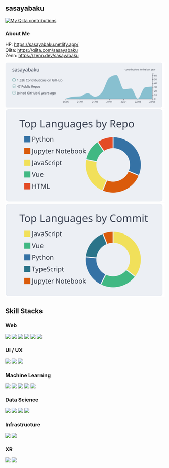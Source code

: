 ## sasayabaku

[![My Qiita contributions](https://qiita-badge.apiapi.app/s/sasayabaku/contributions.svg)](http://qiita.com/sasayabaku)

### About Me

HP: https://sasayabaku.netlify.app/  
Qiita: https://qiita.com/sasayabaku  
Zenn: https://zenn.dev/sasayabaku


<!--
**sasayabaku/sasayabaku** is a ✨ _special_ ✨ repository because its `README.md` (this file) appears on your GitHub profile.

Here are some ideas to get you started:

- 🔭 I’m currently working on ...
- 🌱 I’m currently learning ...
- 👯 I’m looking to collaborate on ...
- 🤔 I’m looking for help with ...
- 💬 Ask me about ...
- 📫 How to reach me: ...
- 😄 Pronouns: ...
- ⚡ Fun fact: ...
-->

[![](https://raw.githubusercontent.com/sasayabaku/sasayabaku/main/profile-summary-card-output/nord_bright/0-profile-details.svg)](https://github.com/vn7n24fzkq/github-profile-summary-cards)
[![](https://raw.githubusercontent.com/sasayabaku/sasayabaku/main/profile-summary-card-output/nord_bright/1-repos-per-language.svg)](https://github.com/vn7n24fzkq/github-profile-summary-cards)
[![](https://raw.githubusercontent.com/sasayabaku/sasayabaku/main/profile-summary-card-output/nord_bright/2-most-commit-language.svg)](https://github.com/vn7n24fzkq/github-profile-summary-cards)

## Skill Stacks

### Web
<span><img src="https://img.shields.io/badge/react-★★☆-blue?style=for-the-badge&logo=React" /></span>
<span><img src="https://img.shields.io/badge/nextJS-★★☆-blue?style=for-the-badge&logo=Next.js" /></span>
<span><img src="https://img.shields.io/badge/Vue-★★☆-4fc08d?style=for-the-badge&logo=Vue.js" /></span>
<span><img src="https://img.shields.io/badge/nuxtJS-★★☆-00dc82?style=for-the-badge&logo=Nuxt.js" /></span>
<span><img src="https://img.shields.io/badge/html-★★☆-e34f26?style=for-the-badge&logo=HTML5" /></span>
<span><img src="https://img.shields.io/badge/css-★☆☆-1572b6?style=for-the-badge&logo=CSS3" /></span>

### UI / UX
<span><img src="https://img.shields.io/badge/Adobe XD-★☆☆-ff61f6?style=for-the-badge&logo=AdobeXD" /></span>
<span><img src="https://img.shields.io/badge/figma-★☆☆-f24e1e?style=for-the-badge&logo=Figma" /></span>
<span><img src="https://img.shields.io/badge/miro-★★☆-050038?style=for-the-badge&logo=Miro" /></span>

### Machine Learning
<span><img src="https://img.shields.io/badge/Tensorflow-★☆☆-ff6f00?style=for-the-badge&logo=Tensorflow" /></span>
<span><img src="https://img.shields.io/badge/Keras-★★★-d00000?style=for-the-badge&logo=Keras" /></span>
<span><img src="https://img.shields.io/badge/Pytorch-★★☆-ee4c2c?style=for-the-badge&logo=PyTorch" /></span>
<span><img src="https://img.shields.io/badge/PytorchーLightning-★☆☆-792ee5?style=for-the-badge&logo=PyTorchLightning" /></span>
<span><img src="https://img.shields.io/badge/scikitーlearn-★★★-f7931e?style=for-the-badge&logo=scikit-learn" /></span>

### Data Science
<span><img src="https://img.shields.io/badge/Python-★★★-3776ab?style=for-the-badge&logo=Python" /></span>
<span><img src="https://img.shields.io/badge/tableau-★☆☆-e97627?style=for-the-badge&logo=tableau" /></span>
<span><img src="https://img.shields.io/badge/streamlit-★☆☆-FF4B4B?style=for-the-badge&logo=Streamlit" /></span>
<span><img src="https://img.shields.io/badge/plotly-★★☆-3f4f75?style=for-the-badge&logo=Plotly" /></span>


### Infrastructure
<span><img src="https://img.shields.io/badge/docker-★★★-2496ed?style=for-the-badge&logo=Docker" /></span>
<span><img src="https://img.shields.io/badge/GCP-★☆☆-4285f4?style=for-the-badge&logo=GoogleCloud" /></span>

### XR
<span><img src="https://img.shields.io/badge/Three.js-☆☆☆-000000?style=for-the-badge&logo=Threedotjs" /></span>
<span><img src="https://img.shields.io/badge/unity-★★★-ffffff?style=for-the-badge&logo=Unity" /></span>